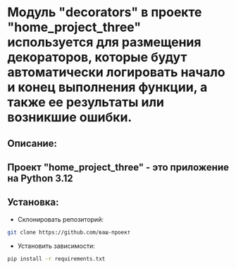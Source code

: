 # Модуль "decorators" в проекте "home_project_three" используется для размещения декораторов, которые будут автоматически логировать начало и конец выполнения функции, а также ее результаты или возникшие ошибки.
## Описание:
## Проект "home_project_three" - это приложение на Python 3.12
## Установка:
- Склонировать репозиторий:
```bash
git clone https://github.com/ваш-проект
```
- Установить зависимости:
```bash
pip install -r requirements.txt
```
